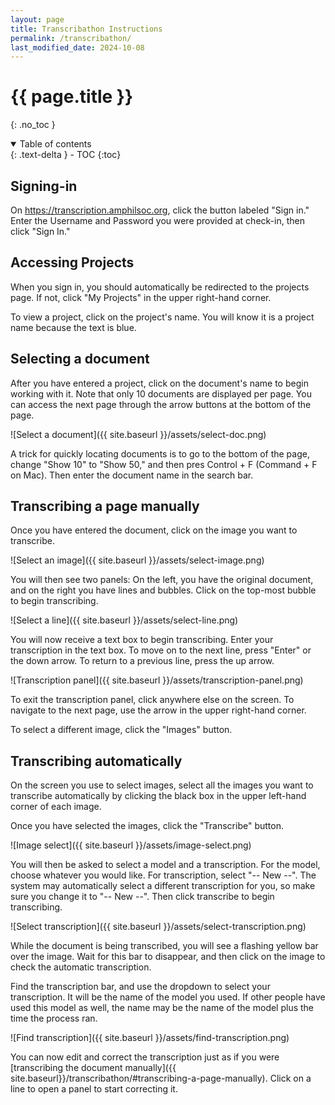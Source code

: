 ```yaml
---
layout: page
title: Transcribathon Instructions
permalink: /transcribathon/
last_modified_date: 2024-10-08
---
```


# {{ page.title }}
{: .no_toc }

<details open markdown="block">
  <summary>
    Table of contents
  </summary>
  {: .text-delta }
- TOC
{:toc}
</details>

## Signing-in

On <https://transcription.amphilsoc.org>, click the button labeled "Sign in." Enter the Username and Password you were provided at check-in, then click "Sign In."

## Accessing Projects

When you sign in, you should automatically be redirected to the projects page. If not, click "My Projects" in the upper right-hand corner.

To view a project, click on the project's name. You will know it is a project name because the text is blue.

## Selecting a document

After you have entered a project, click on the document's name to begin working with it. Note that only 10 documents are displayed per page. You can access the next page through the arrow buttons at the bottom of the page.

![Select a document]({{ site.baseurl }}/assets/select-doc.png)

A trick for quickly locating documents is to go to the bottom of the page, change "Show 10" to "Show 50," and then pres Control + F (Command + F on Mac). Then enter the document name in the search bar.

## Transcribing a page manually

Once you have entered the document, click on the image you want to transcribe.

![Select an image]({{ site.baseurl }}/assets/select-image.png)

You will then see two panels: On the left, you have the original document, and on the right you have lines and bubbles. Click on the top-most bubble to begin transcribing.

![Select a line]({{ site.baseurl }}/assets/select-line.png)

You will now receive a text box to begin transcribing. Enter your transcription in the text box. To move on to the next line, press "Enter" or the down arrow. To return to a previous line, press the up arrow.

![Transcription panel]({{ site.baseurl }}/assets/transcription-panel.png)

To exit the transcription panel, click anywhere else on the screen. To navigate to the next page, use the arrow in the upper right-hand corner.

To select a different image, click the "Images" button.

## Transcribing automatically

On the screen you use to select images, select all the images you want to transcribe automatically by clicking the black box in the upper left-hand corner of each image.

Once you have selected the images, click the "Transcribe" button.

![Image select]({{ site.baseurl }}/assets/image-select.png)

You will then be asked to select a model and a transcription. For the model, choose whatever you would like. For transcription, select "-- New --". The system may automatically select a different transcription for you, so make sure you change it to "-- New --". Then click transcribe to begin transcribing.

![Select transcription]({{ site.baseurl }}/assets/select-transcription.png)

While the document is being transcribed, you will see a flashing yellow bar over the image. Wait for this bar to disappear, and then click on the image to check the automatic transcription. 

Find the transcription bar, and use the dropdown to select your transcription. It will be the name of the model you used. If other people have used this model as well, the name may be the name of the model plus the time the process ran.

![Find transcription]({{ site.baseurl }}/assets/find-transcription.png)

You can now edit and correct the transcription just as if you were [transcribing the document manually]({{ site.baseurl}}/transcribathon/#transcribing-a-page-manually). Click on a line to open a panel to start correcting it.
